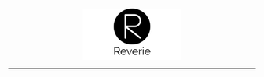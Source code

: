 <div align="center">
  <br>
  <img src="/images/reverie-text.png" alt="Reverie" width="200"/>
  <br>  
  
</div>

---


